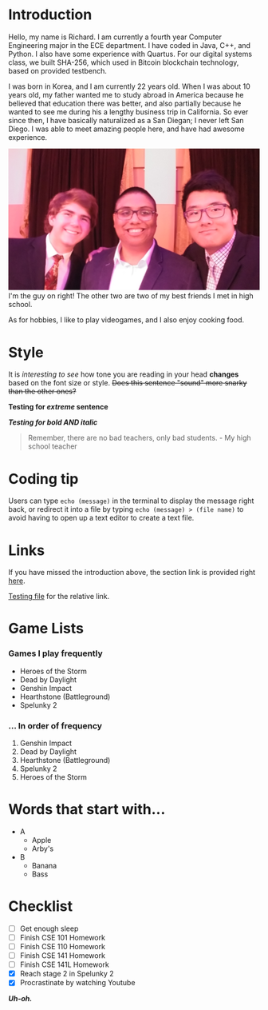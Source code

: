 # Introduction

Hello, my name is Richard. I am currently a fourth year Computer Engineering major in the ECE department. I have coded in Java, C++, and Python. I also have some experience with Quartus. For our digital systems class, we built SHA-256, which used in Bitcoin blockchain technology, based on provided testbench.

I was born in Korea, and I am currently 22 years old. When I was about 10 years old, my father wanted me to study abroad in America because he believed that education there was better, and also partially because he wanted to see me during his a lengthy business trip in California. So ever since then, I have basically naturalized as a San Diegan; I never left San Diego. I was able to meet amazing people here, and have had awesome experience.

![Picture of me](./1006181911a.jpg)
I'm the guy on right! The other two are two of my best friends I met in high school.

As for hobbies, I like to play videogames, and I also enjoy cooking food.


# Style

It is *interesting to see* how tone you are reading in your head **changes** based on the font size or style. ~~Does this sentence "sound" more snarky than the other ones?~~

**Testing for _extreme_ sentence**

***Testing for bold AND italic***

> Remember, there are no bad teachers, only bad students. - My high school teacher


# Coding tip

Users can type `echo (message)` in the terminal to display the message right back, or redirect it into a file by typing `echo (message) > (file name)` to avoid having to open up a text editor to create a text file.

# Links

If you have missed the introduction above, the section link is provided right [here](#Introduction).

[Testing file](CSE110Testing.txt) for the relative link.

# Game Lists

### Games I play frequently

- Heroes of the Storm
- Dead by Daylight
- Genshin Impact
- Hearthstone (Battleground)
- Spelunky 2

### ... In order of frequency

1. Genshin Impact
2. Dead by Daylight
3. Hearthstone (Battleground)
4. Spelunky 2
5. Heroes of the Storm

# Words that start with...

- A
  - Apple
  - Arby's
- B
  - Banana
  - Bass
   
# Checklist

- [ ] Get enough sleep
- [ ] Finish CSE 101 Homework
- [ ] Finish CSE 110 Homework
- [ ] Finish CSE 141 Homework
- [ ] Finish CSE 141L Homework
- [X] Reach stage 2 in Spelunky 2
- [X] Procrastinate by watching Youtube

***Uh-oh.***
